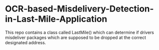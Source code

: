 # OCR-based-Misdelivery-Detection-in-Last-Mile-Application
This repo contains a class called LastMile() which can determine if drivers misdeliver packages which are supposed to be dropped at the correct designated address.
